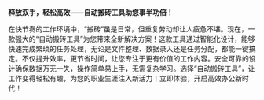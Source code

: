 **释放双手，轻松高效——自动搬砖工具助您事半功倍！**

在快节奏的工作环境中，“搬砖”虽是日常，但重复劳动却让人疲惫不堪。现在，一款强大的“自动搬砖工具”为您带来全新解决方案！这款工具通过智能化设计，能够快速完成繁琐的任务处理，无论是文件整理、数据录入还是任务分配，都能一键搞定。不仅提升效率，更节省时间，让您专注于更有价值的工作内容。安全可靠的设计确保数据万无一失，操作简单易上手，无需复杂学习。选择“自动搬砖工具”，让工作变得轻松有趣，为您的职业生涯注入新活力！立即体验，开启高效办公新时代！
